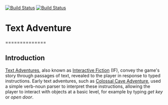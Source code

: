 [![Build Status](https://travis-ci.org/verhagen/text-adventure.svg?branch=master)](https://travis-ci.org/verhagen/text-adventure)
[![Build Status](https://snap-ci.com/verhagen/text-adventure/branch/master/build_image)](https://snap-ci.com/verhagen/text-adventure/branch/master)


# Text Adventure
==============

## Introduction

[Text Adventures](http://en.wikipedia.org/wiki/Adventure_game), also known as 
[Interactive Fiction](http://en.wikipedia.org/wiki/Interactive_Fiction) (IF), 
convey the game's story through passages of text, revealed to the player in 
response to typed instructions. Early text adventures, such as 
[Colossal Cave Adventure](http://en.wikipedia.org/wiki/Colossal_Cave_Adventure),
used a simple verb-noun parser to interpret these instructions, allowing the player
to interact with objects at a basic level, for example by typing _get key_ or 
_open door_.
